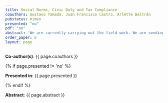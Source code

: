 ```yaml
---
title: Social Norms, Civic Duty and Tax Compliance
coauthors: Gustavo Yamada, Juan Francisco Castro, Arlette Beltrán
pubstatus: mimeo
presented: "no"
pdf: "no"
abstract: 'We are currently carrying out the field work. We are sending messages to rent income debtors. These messages refer to the prevailing social norms (how most of the people pay) and the civic duty (why it is important to pay taxes) in order to evaluate whether these messages increase compliance. To understand the mechanisms behind, we will carry out an endline survey. Finally, we will evaluate the existence of spillovers on taxpayers’ coworkers and neighbors.'
order_paper: 6
layout: page
---
```

<p><b>Co-author(s)</b>: {{ page.coauthors }} </p>

{% if page.presented != 'no' %}
<p><b>Presented in</b>: {{ page.presented }} </p>
{% endif %}

<div class ="text"><p><b>Abstract</b>: {{ page.abstract }} </p></div>
